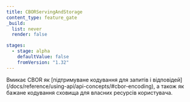 ```yaml
---
title: CBORServingAndStorage
content_type: feature_gate
_build:
  list: never
  render: false

stages:
  - stage: alpha
    defaultValue: false
    fromVersion: "1.32"
---
```


Вмикає CBOR як [підтримуване кодування для запитів і відповідей] (/docs/reference/using-api/api-concepts/#cbor-encoding), а також як бажане кодування сховища для власних ресурсів користувача.

